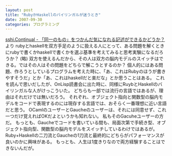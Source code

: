 ```yaml
---
layout: post
title: "RubyかHaskellのバイリンガルが迷うとき"
date: 2007-09-30
categories: プログラミング
---
```

[sshi.Continual - 「同一のもの」をつかんだ気になれる記述ができるかどうか？](http://d.hatena.ne.jp/sshi/20070422/p3)より
 rubyとhaskellを双方手足のように扱える人にとって、ある問題を解くときにrubyで書くかhaskellで書くかを選ぶ基準を考えてみると思考実験になるだろうか？
 (略)
 双方を使えるんだから、その人は双方の脳内モデルのスイッチはできる。ではその人はその問題をどちらで解こうとするのか？
 個人的にはある問題、作ろうとしているプログラムを考えた時に、「あ、これはRubyのほうが書きやすそうだ」とか「あ、これはhaskellだと楽だな」とか思うことはある。
これを読んで思いだしたが、OnLisp読書会に出た時に、同様にRuybとHaskellのバイリンガルな人がけっこういた。
どちらも一部では流行の言語ではあるが、理由はそれだけでは無いだろう。
それぞれ、オブジェクト指向と関数型の脳内モデルをコードで表現するのには現存する言語では、おそらく一番理想に近い言語だと思う。
OCamlのユーザーとGaucheのユーザーは、それには同意せず、これ一つだけ覚えればOKだよというかも知れない。
私もそのGacuheユーザーの方だ。
もっとも、Gaucheでコードを書いている間も、局面次第で手続き型、オブジェクト指向型、関数型の脳内モデルをスイッチしているわけではあるが。
Ruby+Haskellの二刀流とGaucheの1刀流と最終的にどちらがパフォーマンスが良いのかに興味がある。
もっとも、人生は1度きりなので両方経験することはできないんだが。
